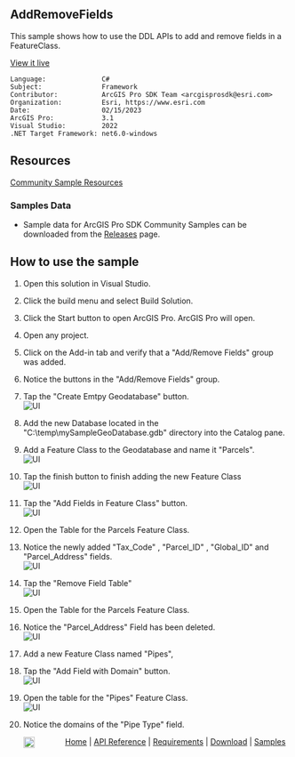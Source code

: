 ## AddRemoveFields

<!-- TODO: Write a brief abstract explaining this sample -->
This sample shows how to use the DDL APIs to add and remove fields in a FeatureClass.  
  


<a href="https://pro.arcgis.com/en/pro-app/sdk/" target="_blank">View it live</a>

<!-- TODO: Fill this section below with metadata about this sample-->
```
Language:              C#
Subject:               Framework
Contributor:           ArcGIS Pro SDK Team <arcgisprosdk@esri.com>
Organization:          Esri, https://www.esri.com
Date:                  02/15/2023
ArcGIS Pro:            3.1
Visual Studio:         2022
.NET Target Framework: net6.0-windows
```

## Resources

[Community Sample Resources](https://github.com/Esri/arcgis-pro-sdk-community-samples#resources)

### Samples Data

* Sample data for ArcGIS Pro SDK Community Samples can be downloaded from the [Releases](https://github.com/Esri/arcgis-pro-sdk-community-samples/releases) page.  

## How to use the sample
<!-- TODO: Explain how this sample can be used. To use images in this section, create the image file in your sample project's screenshots folder. Use relative url to link to this image using this syntax: ![My sample Image](FacePage/SampleImage.png) -->
1. Open this solution in Visual Studio.    
1. Click the build menu and select Build Solution.    
1. Click the Start button to open ArcGIS Pro. ArcGIS Pro will open.      
1. Open any project.  
1. Click on the Add-in tab and verify that a "Add/Remove Fields" group was added.  
1. Notice the buttons in the "Add/Remove Fields" group.  
1. Tap the "Create Emtpy Geodatabase" button.  
![UI](Screenshots/Screen0.png)  
  
1. Add the new Database located in the "C:\temp\mySampleGeoDatabase.gdb" directory into the Catalog pane.  
1. Add a Feature Class to the Geodatabase and name it "Parcels".  
![UI](Screenshots/Screen1.png)  
  
1. Tap the finish button to finish adding the new Feature Class  
![UI](Screenshots/Screen2.png)  
  
1. Tap the "Add Fields in Feature Class" button.  
![UI](Screenshots/Screen3.png)  
  
1. Open the Table for the Parcels Feature Class.  
1. Notice the newly added "Tax_Code" , "Parcel_ID" , "Global_ID" and "Parcel_Address" fields.  
![UI](Screenshots/Screen4.png)  
  
1. Tap the "Remove Field Table"  
![UI](Screenshots/Screen8.png)  
  
1. Open the Table for the Parcels Feature Class.  
1. Notice the "Parcel_Address" Field has been deleted.  
![UI](Screenshots/Screen5.png)  
  
1. Add a new Feature Class named "Pipes",  
1. Tap the "Add Field with Domain" button.  
![UI](Screenshots/Screen6.png)   
  
1. Open the table for the "Pipes" Feature Class.  
![UI](Screenshots/Screen7.png)  
  
1. Notice the domains of the "Pipe Type" field.  
  


<!-- End -->

&nbsp;&nbsp;&nbsp;&nbsp;&nbsp;&nbsp;<img src="https://esri.github.io/arcgis-pro-sdk/images/ArcGISPro.png"  alt="ArcGIS Pro SDK for Microsoft .NET Framework" height = "20" width = "20" align="top"  >
&nbsp;&nbsp;&nbsp;&nbsp;&nbsp;&nbsp;&nbsp;&nbsp;&nbsp;&nbsp;&nbsp;&nbsp;
[Home](https://github.com/Esri/arcgis-pro-sdk/wiki) | <a href="https://pro.arcgis.com/en/pro-app/latest/sdk/api-reference" target="_blank">API Reference</a> | [Requirements](https://github.com/Esri/arcgis-pro-sdk/wiki#requirements) | [Download](https://github.com/Esri/arcgis-pro-sdk/wiki#installing-arcgis-pro-sdk-for-net) | <a href="https://github.com/esri/arcgis-pro-sdk-community-samples" target="_blank">Samples</a>
